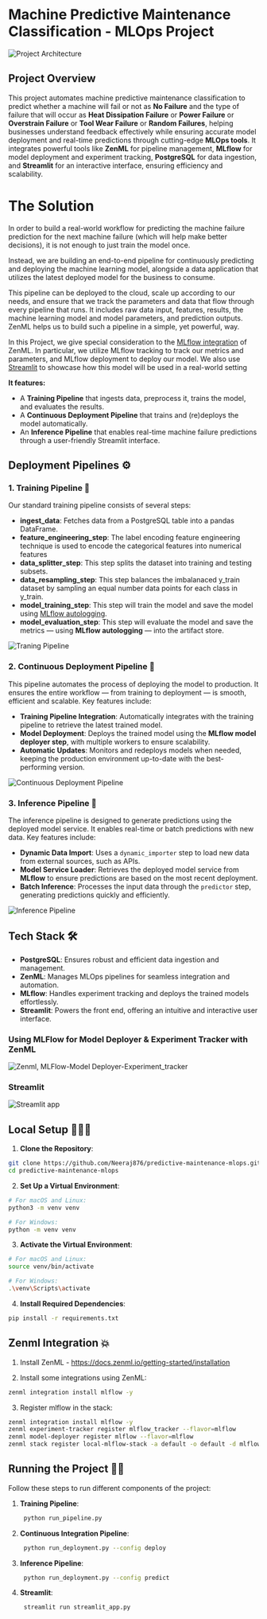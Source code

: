 # Machine Predictive Maintenance Classification - MLOps Project

![Project Architecture](_assets/project_architecture.gif)

## Project Overview 
This project automates machine predictive maintenance classification to predict whether a machine will fail or not as **No Failure** and the type of failure that will occur as **Heat Dissipation Failure** or **Power Failure** or **Overstrain Failure** or **Tool Wear Failure** or **Random Failures**, helping businesses understand feedback effectively while ensuring accurate model deployment and real-time predictions through cutting-edge **MLOps tools**. It integrates powerful tools like **ZenML** for pipeline management, **MLflow** for model deployment and experiment tracking, **PostgreSQL** for data ingestion, and **Streamlit** for an interactive interface, ensuring efficiency and scalability.

# The Solution

In order to build a real-world workflow for predicting the machine failure prediction for the next machine failure (which will help make better decisions), it is not enough to just train the model once.

Instead, we are building an end-to-end pipeline for continuously predicting and deploying the machine learning model, alongside a data application that utilizes the latest deployed model for the business to consume.

This pipeline can be deployed to the cloud, scale up according to our needs, and ensure that we track the parameters and data that flow through every pipeline that runs. It includes raw data input, features, results, the machine learning model and model parameters, and prediction outputs. ZenML helps us to build such a pipeline in a simple, yet powerful, way.

In this Project, we give special consideration to the [MLflow integration](https://github.com/zenml-io/zenml/tree/main/examples) of ZenML. In particular, we utilize MLflow tracking to track our metrics and parameters, and MLflow deployment to deploy our model. We also use [Streamlit](https://streamlit.io/) to showcase how this model will be used in a real-world setting

**It features:**

- A **Training Pipeline** that ingests data, preprocess it, trains the model, and evaluates the results.
- A **Continuous Deployment Pipeline** that trains and (re)deploys the model automatically.
- An **Inference Pipeline** that enables real-time machine failure predictions through a user-friendly Streamlit interface.

## Deployment Pipelines ⚙

### 1. **Training Pipeline** 🚂
Our standard training pipeline consists of several steps:

- **ingest_data**: Fetches data from a PostgreSQL table into a pandas DataFrame.
- **feature_engineering_step**: The label encoding feature engineering technique is used to encode the categorical features into numerical features
- **data_splitter_step**: This step splits the dataset into training and testing subsets.
- **data_resampling_step**: This step balances the imbalanaced y_train dataset by sampling an equal number data points for each class in y_train.
- **model_training_step**: This step will train the model and save the model using [MLflow autologging](https://www.mlflow.org/docs/latest/tracking.html).
- **model_evaluation_step**: This step will evaluate the model and save the metrics — using **MLflow autologging** — into the artifact store.

![Traning Pipeline](_assets/training_pipeline.png)

### 2. **Continuous Deployment Pipeline** 🔄
This pipeline automates the process of deploying the model to production. It ensures the entire workflow — from training to deployment — is smooth, efficient and scalable. Key features include:

- **Training Pipeline Integration**: Automatically integrates with the training pipeline to retrieve the latest trained model.  
- **Model Deployment**: Deploys the trained model using the **MLflow model deployer step**, with multiple workers to ensure scalability.  
- **Automatic Updates**: Monitors and redeploys models when needed, keeping the production environment up-to-date with the best-performing version.

![Continuous Deployment Pipeline](_assets/continuous_deployment_pipeline.png)


### 3. **Inference Pipeline** 🧠

The inference pipeline is designed to generate predictions using the deployed model service. It enables real-time or batch predictions with new data. Key features include:

- **Dynamic Data Import**: Uses a `dynamic_importer` step to load new data from external sources, such as APIs.  
- **Model Service Loader**: Retrieves the deployed model service from **MLflow** to ensure predictions are based on the most recent deployment.  
- **Batch Inference**: Processes the input data through the `predictor` step, generating predictions quickly and efficiently.  

![Inference Pipeline](_assets/inference_pipeline.png)


## Tech Stack 🛠️
- **PostgreSQL**: Ensures robust and efficient data ingestion and management.
- **ZenML**: Manages MLOps pipelines for seamless integration and automation.
- **MLflow**: Handles experiment tracking and deploys the trained models effortlessly.
- **Streamlit**: Powers the front end, offering an intuitive and interactive user interface.

### Using MLFlow for Model Deployer & Experiment Tracker with ZenML
![Zenml, MLFlow-Model Deployer-Experiment_tracker](_assets/mlflow.png)

### Streamlit
![Streamlit app](_assets/streamlit1.png)
![]()

## Local Setup 👨🏼‍💻
1. **Clone the Repository**:
```bash
git clone https://github.com/Neeraj876/predictive-maintenance-mlops.git
cd predictive-maintenance-mlops
```

2. **Set Up a Virtual Environment**:
```bash
# For macOS and Linux:
python3 -m venv venv

# For Windows:
python -m venv venv
```

3. **Activate the Virtual Environment**:
```bash
# For macOS and Linux:
source venv/bin/activate

# For Windows:
.\venv\Scripts\activate
```

4. **Install Required Dependencies**:
```bash
pip install -r requirements.txt
```

## Zenml Integration 💥
1. Install ZenML - https://docs.zenml.io/getting-started/installation 

2. Install some integrations using ZenML:
```bash
zenml integration install mlflow -y
```

3. Register mlflow in the stack:
```bash
zenml integration install mlflow -y
zenml experiment-tracker register mlflow_tracker --flavor=mlflow
zenml model-deployer register mlflow --flavor=mlflow
zenml stack register local-mlflow-stack -a default -o default -d mlflow -e mlflow_tracker --set
```

## Running the Project 🏃‍➡️

Follow these steps to run different components of the project:

1. **Training Pipeline**:
   
   ```bash
    python run_pipeline.py
    ```

2. **Continuous Integration Pipeline**:

   ```bash
    python run_deployment.py --config deploy
    ```

3. **Inference Pipeline**:

   ```bash
    python run_deployment.py --config predict
    ```

4. **Streamlit**:

   ```bash
    streamlit run streamlit_app.py
    ``` 